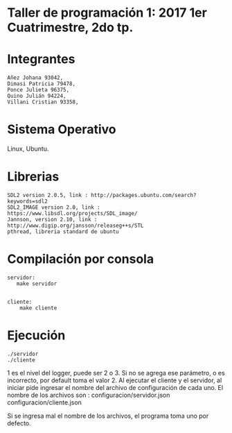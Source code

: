 #  Taller de programación 1: 2017 1er Cuatrimestre, 2do tp.
#  Integrantes 
    Añez Johana 93042,
    Dimasi Patricia 79478,
    Ponce Julieta 96375,
    Quino Julián 94224,
    Villani Cristian 93358,

# Sistema Operativo 
  Linux, Ubuntu.
  
# Librerias
    SDL2 version 2.0.5, link : http://packages.ubuntu.com/search?keywords=sdl2
    SDL2_IMAGE version 2.0, link : https://www.libsdl.org/projects/SDL_image/
    Jannson, version 2.10, link : http://www.digip.org/jansson/releaseg++s/STL
    pthread, libreria standard de ubuntu
# Compilación por consola
    servidor:
       make servidor

    
    cliente:
        make cliente
# Ejecución
    ./servidor
    ./cliente
    
1 es el nivel del logger, puede ser 2 o 3.
Si no se agrega ese parámetro, o es incorrecto, por default toma el valor 2.
Al ejecutar el cliente y el servidor, al iniciar pide ingresar el nombre del archivo de configuración de cada uno.
El nombre de los archivos son :
    configuracion/servidor.json
    configuracion/cliente.json

Si se ingresa mal el nombre de los archivos, el programa toma uno por defecto.
